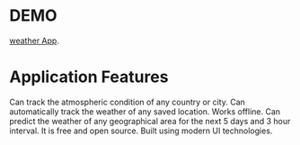 # DEMO

 [weather App](https://weatherapp2-six.vercel.app/).

# Application Features
Can track the atmospheric condition of any country or city.
Can automatically track the weather of any saved location.
Works offline.
Can predict the weather of any geographical area for the next 5 days and 3 hour interval.
It is free and open source.
Built using modern UI technologies.
